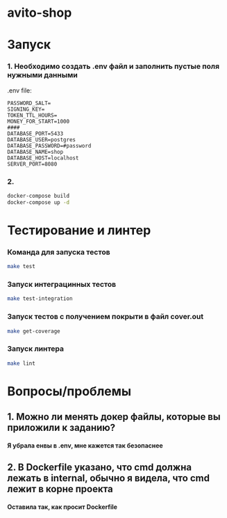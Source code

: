 # avito-shop

# Запуск
### 1. Необходимо создать .env файл и заполнить пустые поля нужными данными
.env file:
```dotenv
PASSWORD_SALT=
SIGNING_KEY=
TOKEN_TTL_HOURS=
MONEY_FOR_START=1000
####
DATABASE_PORT=5433
DATABASE_USER=postgres
DATABASE_PASSWORD=#password
DATABASE_NAME=shop
DATABASE_HOST=localhost
SERVER_PORT=8080
```
### 2. 
```bash
docker-compose build
docker-compose up -d
```

# Тестирование и линтер
### Команда для запуска тестов 
```bash
make test 
```
### Запуск интеграцинных тестов
```bash
make test-integration
```
### Запуск тестов с получением покрыти в файл cover.out
```bash
make get-coverage
```
### Запуск линтера
```bash
make lint
```

# Вопросы/проблемы
## 1. Можно ли менять докер файлы, которые вы приложили к заданию?
#### Я убрала енвы в .env, мне кажется так безопаснее
## 2. В Dockerfile указано, что cmd должна лежать в internal, обычно я видела, что cmd лежит в корне проекта
#### Оставила так, как просит Dockerfile
